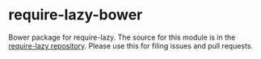 require-lazy-bower
==================

Bower package for require-lazy. The source for this module is in the [require-lazy repository](https://github.com/nikospara/require-lazy).
Please use this for filing issues and pull requests.
